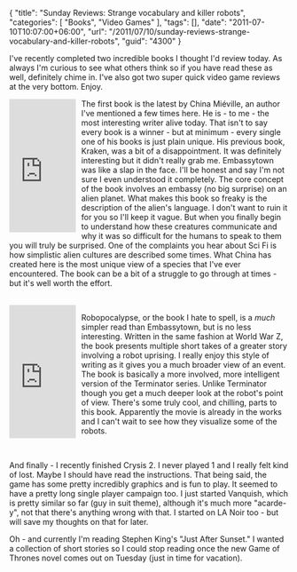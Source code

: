 {
	"title": "Sunday Reviews: Strange vocabulary and killer robots",
	"categories": [
		"Books",
		"Video Games"
	],
	"tags": [],
	"date": "2011-07-10T10:07:00+06:00",
	"url": "/2011/07/10/sunday-reviews-strange-vocabulary-and-killer-robots",
	"guid": "4300"
}

I've recently completed two incredible books I thought I'd review today. As always I'm curious to see what others think so if you have read these as well, definitely chime in. I've also got two super quick video game reviews at the very bottom. Enjoy.
<!--more-->
<iframe src="http://rcm-na.amazon-adsystem.com/e/cm?t=raymondcamden-20&o=1&p=8&l=as1&asins=0345524497&nou=1&ref=qf_sp_asin_til&fc1=000000&IS2=1&lt1=_top&m=amazon&lc1=0000FF&bc1=000000&bg1=FFFFFF&f=ifr" style="width:120px;height:240px;float:left;margin-right:10px" scrolling="no" marginwidth="0" marginheight="0" frameborder="0"></iframe>

The first book is the latest by China Miéville, an author I've mentioned a few times here. He is - to me - the most interesting writer alive today. That isn't to say every book is a winner - but at minimum - every single one of his books is just plain unique. His previous book, Kraken, was a bit of a disappointment. It was definitely interesting but it didn't really grab me. Embassytown was like a slap in the face. I'll be honest and say I'm not sure I even understood it completely. The core concept of the book involves an embassy (no big surprise) on an alien planet. What makes this book so freaky is the description of the alien's language. I don't want to ruin it for you so I'll keep it vague. But when you finally begin to understand how these creatures communicate and why it was so difficult for the humans to speak to them you will truly be surprised. One of the complaints you hear about Sci Fi is how simplistic alien cultures are described some times. What China has created here is the most unique view of a species that I've ever encountered. The book can be a bit of a struggle to go through at times - but it's well worth the effort. 

<br clear="left">


<iframe src="http://rcm-na.amazon-adsystem.com/e/cm?t=raymondcamden-20&o=1&p=8&l=as1&asins=0385533853&nou=1&ref=tf_til&fc1=000000&IS2=1&lt1=_top&m=amazon&lc1=0000FF&bc1=000000&bg1=FFFFFF&f=ifr" style="width:120px;height:240px;float:left;margin-right:10px" scrolling="no" marginwidth="0" marginheight="0" frameborder="0"></iframe>

Robopocalypse, or the book I hate to spell, is a <i>much</i> simpler read than Embassytown, but is no less interesting. Written in the same fashion at World War Z, the book presents multiple short takes of a greater story involving a robot uprising. I really enjoy this style of writing as it gives you a much broader view of an event. The book is basically a more involved, more intelligent version of the Terminator series. Unlike Terminator though you get a much deeper look at the robot's point of view. There's some truly cool, and chilling, parts to this book. Apparently the movie is already in the works and I can't wait to see how they visualize some of the robots. 

<br clear="left">

And finally - I recently finished Crysis 2. I never played 1 and I really felt kind of lost. Maybe I should have read the instructions. That being said, the game has some pretty incredibly graphics and is fun to play. It seemed to have a pretty long single player campaign too. I just started Vanquish, which is pretty similar so far (guy in suit theme), although it's much more "acarde-y", not that there's anything wrong with that. I started on LA Noir too - but will save my thoughts on that for later.

Oh - and currently I'm reading Stephen King's "Just After Sunset." I wanted a collection of short stories so I could stop reading once the new Game of Thrones novel comes out on Tuesday (just in time for vacation).